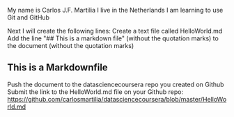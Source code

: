 My name is Carlos J.F. Martilia
I live in the Netherlands
I am learning to use Git and GitHub

Next I will create the following lines:
Create a text file called HelloWorld.md
Add the line "## This is a markdown file" (without the quotation marks) to the document (without the quotation marks)
## This is a Markdownfile
Push the document to the datasciencecoursera repo you created on Github
Submit the link to the HelloWorld.md file on your Github repo:
 https://github.com/carlosmartilia/datasciencecoursera/blob/master/HelloWorld.md